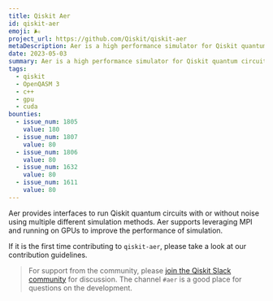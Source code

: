 ```yaml
---
title: Qiskit Aer
id: qiskit-aer
emoji: 🌬️
project_url: https://github.com/Qiskit/qiskit-aer
metaDescription: Aer is a high performance simulator for Qiskit quantum circuits that includes with realistic noise models.
date: 2023-05-03
summary: Aer is a high performance simulator for Qiskit quantum circuits that includes with realistic noise models
tags:
  - qiskit
  - OpenQASM 3
  - c++
  - gpu
  - cuda
bounties:
  - issue_num: 1805
    value: 180
  - issue_num: 1807
    value: 80
  - issue_num: 1806
    value: 80
  - issue_num: 1632
    value: 80
  - issue_num: 1611
    value: 80
---
```


Aer provides interfaces to run Qiskit quantum circuits with or without noise using multiple different simulation methods. Aer supports leveraging MPI and running on GPUs to improve the performance of simulation.

If it is the first time contributing to `qiskit-aer`, please take a look at our contribution guidelines.

> For support from the community, please [join the Qiskit Slack community](https://ibm.co/joinqiskitslack) for discussion. The channel `#aer` is a good place for questions on the development.
